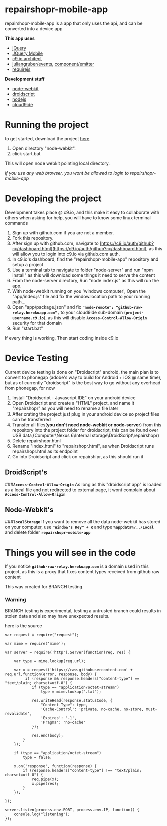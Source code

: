 # repairshopr-mobile-app
repairshopr-mobile-app is a app that only uses the api, and can be converted into a device app

__This app uses__
*  [jQuery](http://jquery.com/)
*  [JQuery Mobile](http://jquerymobile.com/)
*  [c9.io architect](https://github.com/c9/architect)
*  [juliangruber/events](https://github.com/juliangruber/events), [component/emitter](https://github.com/component/emitter)
*  [requirejs](http://requirejs.org/)

__Development stuff__
*  [node-webkit](http://nwjs.io/)
*  [droidscript](https://play.google.com/store/apps/details?id=com.smartphoneremote.androidscriptfree&hl=en)
*  [nodejs](https://nodejs.org/)
*  [cloud9ide](http://c9.io/)

# Running the project

to get started, download the project [here](https://github.com/bmatusiak/repairshopr-mobile-app/archive/master.zip)

1. Open directory "node-webkit".
2. click start.bat

This will open node webkit pointing local directory.

*if you use any web browser, you wont be allowed to login to repairshopr-mobile-app*

# Developing the project

Development takes place @ c9.io, and this make it easy to collaborate with others when asking for help, you will have to know some linux terminal commands

1. Sign up with github.com if you are not a member.
2. Fork this repository.
3. After sign up with github.com, navigate to [https://c9.io/auth/github?r=/dashboard.html](https://c9.io/auth/github?r=/dashboard.html), as this will allow you to login into c9.io via github.com auth.
4. In c9.io's dashboard, find the "repairshopr-mobile-app" repository and setup a project
5. Use a terminal tab to navigate to folder "node-server" and run "npm install" as this will download some things it need to serve the content
6. From the node-server directory, Run "node index.js" as this will run the app.
7. With node-webkit running on you 'windows computer', Open the "app/index.js" file and fix the window.location path to your running path... 
8. Open "app/package.json" and fix __`"node-remote": "github-raw-relay.herokuapp.com",`__ to your cloud9ide sub-domain (__`project-username.c9.io`__), as this will disable __`Access-Control-Allow-Origin`__ security for that domain
9. Run "start.bat" 

If every thing is working, Then start coding inside c9.io

# Device Testing

Current device testing is done on "Droidscript" android,
the main plan is to convert to phonegap (adobe's way to build for Android + iOS @ same time),
but as of currently "droidscript" is the best way to go without any overhead from phonegap, for now

1. Install "Droidscript - Javascript IDE" on your android device
2. Open Droidscript and create a "HTML" project, and name it "repairshopr" as you will need to rename a file later
3. After crating the project just plug in your android device so project files can be transferred
4. Transfer all files(__you don't need node-webkit or node-server__) from this repository into the project folder for droidscript, this can be found over USB data,(Computer\Nexus 6\Internal storage\DroidScript\repairshopr)
5. Delete repairshopr.html
5. Rename "index.html" to "repairshopr.html", as when Droidscript runs repairshopr.html as its endpoint
6. Go into Droidscript and click on repairshipr, as this should run it

## DroidScript's 

###__`Access-Control-Allow-Origin`__
As long as this "droidscript app" is loaded as a local file and not redirected to external page, it wont complain about __`Access-Control-Allow-Origin`__

## Node-Webkit's

###__`localStorage`__
If you want to remove all the data node-webkit has stored on your computer, use __`"Window's Key" + R`__ and type __`%appdata%/../Local`__ and delete folder __`repairshopr-mobile-app`__

# Things you will see in the code

If you notice __`github-raw-relay.herokuapp.com`__ is a domain used in this project, as this is a proxy that fixes content types received from github raw content

This was created for BRANCH testing. 

### Warning
BRANCH testing is experimental, testing a untrusted branch could results in stolen data and also may have unexpected results.

here is the source
```
var request = require("request");

var mime = require('mime');

var server = require('http').Server(function(req, res) {

    var type = mime.lookup(req.url);

    var x = request('https://raw.githubusercontent.com' + req.url,function(error, response, body) {
         if (response && response.headers["content-type"] == "text/plain; charset=utf-8") {
            if (type == "application/octet-stream")
                type = mime.lookup(".txt");
                
            res.writeHead(response.statusCode, {
                "Content-Type": type,
                'Cache-Control': 'private, no-cache, no-store, must-revalidate',
                'Expires': '-1',
                'Pragma': 'no-cache'
            });

            res.end(body);
        }
    });

    if (type == "application/octet-stream")
        type = false;

    x.on('response', function(response) {
        if (response.headers["content-type"] !== "text/plain; charset=utf-8") {
            req.pipe(x);
            x.pipe(res);
        }
    });

});

server.listen(process.env.PORT, process.env.IP, function() {
    console.log("listening");
});
```




